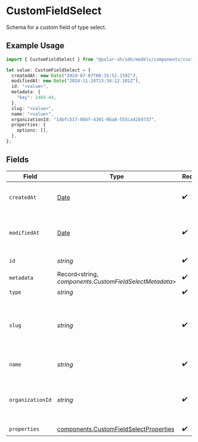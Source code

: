 # CustomFieldSelect

Schema for a custom field of type select.

## Example Usage

```typescript
import { CustomFieldSelect } from "@polar-sh/sdk/models/components/customfieldselect.js";

let value: CustomFieldSelect = {
  createdAt: new Date("2024-07-07T06:15:52.159Z"),
  modifiedAt: new Date("2024-11-24T13:34:12.101Z"),
  id: "<value>",
  metadata: {
    "key": 1484.44,
  },
  slug: "<value>",
  name: "<value>",
  organizationId: "1dbfc517-0bbf-4301-9ba8-555ca42b9737",
  properties: {
    options: [],
  },
};
```

## Fields

| Field                                                                                            | Type                                                                                             | Required                                                                                         | Description                                                                                      | Example                                                                                          |
| ------------------------------------------------------------------------------------------------ | ------------------------------------------------------------------------------------------------ | ------------------------------------------------------------------------------------------------ | ------------------------------------------------------------------------------------------------ | ------------------------------------------------------------------------------------------------ |
| `createdAt`                                                                                      | [Date](https://developer.mozilla.org/en-US/docs/Web/JavaScript/Reference/Global_Objects/Date)    | :heavy_check_mark:                                                                               | Creation timestamp of the object.                                                                |                                                                                                  |
| `modifiedAt`                                                                                     | [Date](https://developer.mozilla.org/en-US/docs/Web/JavaScript/Reference/Global_Objects/Date)    | :heavy_check_mark:                                                                               | Last modification timestamp of the object.                                                       |                                                                                                  |
| `id`                                                                                             | *string*                                                                                         | :heavy_check_mark:                                                                               | The ID of the object.                                                                            |                                                                                                  |
| `metadata`                                                                                       | Record<string, *components.CustomFieldSelectMetadata*>                                           | :heavy_check_mark:                                                                               | N/A                                                                                              |                                                                                                  |
| `type`                                                                                           | *string*                                                                                         | :heavy_check_mark:                                                                               | N/A                                                                                              |                                                                                                  |
| `slug`                                                                                           | *string*                                                                                         | :heavy_check_mark:                                                                               | Identifier of the custom field. It'll be used as key when storing the value.                     |                                                                                                  |
| `name`                                                                                           | *string*                                                                                         | :heavy_check_mark:                                                                               | Name of the custom field.                                                                        |                                                                                                  |
| `organizationId`                                                                                 | *string*                                                                                         | :heavy_check_mark:                                                                               | The ID of the organization owning the custom field.                                              | 1dbfc517-0bbf-4301-9ba8-555ca42b9737                                                             |
| `properties`                                                                                     | [components.CustomFieldSelectProperties](../../models/components/customfieldselectproperties.md) | :heavy_check_mark:                                                                               | N/A                                                                                              |                                                                                                  |